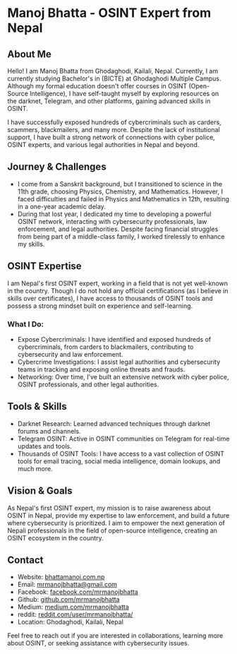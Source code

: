 # Manoj Bhatta - OSINT Expert from Nepal

## About Me
Hello! I am Manoj Bhatta from Ghodaghodi, Kailali, Nepal. Currently, I am currently studying Bachelor's in (BICTE) at Ghodaghodi Multiple Campus. Although my formal education doesn't offer courses in OSINT (Open-Source Intelligence), I have self-taught myself by exploring resources on the darknet, Telegram, and other platforms, gaining advanced skills in OSINT.

I have successfully exposed hundreds of cybercriminals such as carders, scammers, blackmailers, and many more. Despite the lack of institutional support, I have built a strong network of connections with cyber police, OSINT experts, and various legal authorities in Nepal and beyond.

## Journey & Challenges
- I come from a Sanskrit background, but I transitioned to science in the 11th grade, choosing Physics, Chemistry, and Mathematics. However, I faced difficulties and failed in Physics and Mathematics in 12th, resulting in a one-year academic delay.
- During that lost year, I dedicated my time to developing a powerful OSINT network, interacting with cybersecurity professionals, law enforcement, and legal authorities. Despite facing financial struggles from being part of a middle-class family, I worked tirelessly to enhance my skills.

## OSINT Expertise
I am Nepal's first OSINT expert, working in a field that is not yet well-known in the country. Though I do not hold any official certifications (as I believe in skills over certificates), I have access to thousands of OSINT tools and possess a strong mindset built on experience and self-learning.

### What I Do:
- Expose Cybercriminals: I have identified and exposed hundreds of cybercriminals, from carders to blackmailers, contributing to cybersecurity and law enforcement.
- Cybercrime Investigations: I assist legal authorities and cybersecurity teams in tracking and exposing online threats and frauds.
- Networking: Over time, I’ve built an extensive network with cyber police, OSINT professionals, and other legal authorities.

## Tools & Skills
- Darknet Research: Learned advanced techniques through darknet forums and channels.
- Telegram OSINT: Active in OSINT communities on Telegram for real-time updates and tools.
- Thousands of OSINT Tools: I have access to a vast collection of OSINT tools for email tracing, social media intelligence, domain lookups, and much more.

## Vision & Goals
As Nepal's first OSINT expert, my mission is to raise awareness about OSINT in Nepal, provide my expertise to law enforcement, and build a future where cybersecurity is prioritized. I aim to empower the next generation of Nepali professionals in the field of open-source intelligence, creating an OSINT ecosystem in the country.

## Contact
- Website: [bhattamanoj.com.np](https://bhattamanoj.com.np)
- Email: [mrmanojbhatta@gmail.com](mailto:mrmanojbhatta@gmail.com)
- Facebook: [facebook.com/mrmanojbhatta](https://facebook.com/mrmanojbhatta)
- Github: [github.com/mrmanojbhatta](https://github.com/mrmanojbhatta)
- Medium: [medium.com/mrmanojbhatta](mrmanojbhatta.medium.com)
- reddit: [reddit.com/user/mrmanojbhatta/](https://www.reddit.com/user/mrmanojbhatta/)
- Location: Ghodaghodi, Kailali, Nepal

Feel free to reach out if you are interested in collaborations, learning more about OSINT, or seeking assistance with cybersecurity issues.
